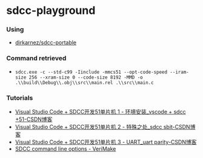 sdcc-playground
===============
### Using
- [dirkarnez/sdcc-portable](https://github.com/dirkarnez/sdcc-portable)

### Command retrieved
- `sdcc.exe -c --std-c99 -Iinclude -mmcs51 --opt-code-speed --iram-size 256 --xram-size 0 --code-size 8192 -MMD -o .\\build\\Debug\\.obj\\src\\main.rel .\\src\\main.c`

### Tutorials
- [Visual Studio Code + SDCC开发51单片机 1 - 环境安装_vscode + sdcc +51-CSDN博客](https://blog.csdn.net/pq113_6/article/details/120922369?spm=1001.2014.3001.5502)
- [Visual Studio Code + SDCC开发51单片机 2 - 特殊之处_sdcc sbit-CSDN博客](https://blog.csdn.net/pq113_6/article/details/121030019)
- [Visual Studio Code + SDCC开发51单片机 3 - UART_uart parity-CSDN博客](https://blog.csdn.net/pq113_6/article/details/121056326)
- [SDCC command line options - VeriMake](https://verimake.com/d/373-sdcc-command-line-options)
